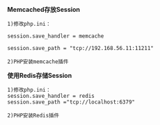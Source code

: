 **Memcached存放Session**
```
1)修改php.ini：

session.save_handler = memcache

session.save_path = "tcp://192.168.56.11:11211"

2)PHP安装memcache插件

```

**使用Redis存储Session**
```
1)修改php.ini：
session.save_handler = redis
session.save_path ="tcp://localhost:6379"

2)PHP安装Redis插件
```
